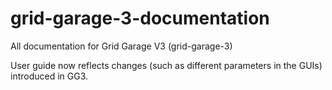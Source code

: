# grid-garage-3-documentation
All documentation for Grid Garage V3 (grid-garage-3)

User guide now reflects changes (such as different parameters in the GUIs) introduced in GG3.
